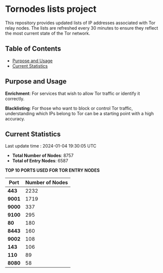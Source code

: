 # Tornodes lists project

This repository provides updated lists of IP addresses associated with Tor relay nodes. The lists are refreshed every 30 minutes to ensure they reflect the most current state of the Tor network.

## Table of Contents

- [Purpose and Usage](#purpose-and-usage)
- [Current Statistics](#current-statistics)


## Purpose and Usage

**Enrichment**: For services that wish to allow Tor traffic or identify it correctly.

**Blacklisting**: For those who want to block or control Tor traffic, understanding which IPs belong to Tor can be a starting point with a high accuracy.

## Current Statistics

Last update time : 2024-01-04 19:30:05 UTC

- **Total Number of Nodes**: 8757
- **Total of Entry Nodes**: 6587

**TOP 10 PORTS USED FOR TOR ENTRY NODES**

| **Port** | **Number of Nodes** |
|------|-----------------|
| **443**   | 2232  |
| **9001**   | 1719  |
| **9000**   | 337  |
| **9100**   | 295  |
| **80**   | 180  |
| **8443**   | 160  |
| **9002**   | 108  |
| **143**   | 106  |
| **110**   | 89  |
| **8080**   | 58  |

